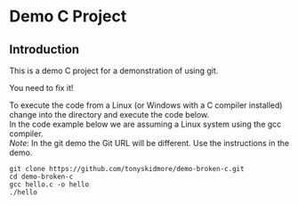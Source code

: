 # Demo C Project

## Introduction

This is a demo C project for a demonstration of using git.  

You need to fix it!

To execute the code from a Linux (or Windows with a C compiler installed) change into the directory and execute the code below.  
In the code example below we are assuming a Linux system using the gcc compiler.  
*Note*: In the git demo the Git URL will be different.  Use the instructions in the demo. 

```
git clone https://github.com/tonyskidmore/demo-broken-c.git
cd demo-broken-c
gcc hello.c -o hello
./hello
```
